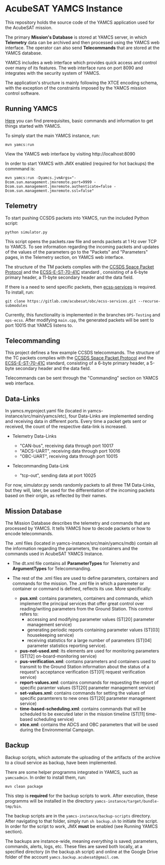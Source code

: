 # AcubeSAT YAMCS Instance

This repository holds the source code of the YAMCS application used for the AcubeSAT mission.

The primary **Mission's Database** is stored at YAMCS server, in which **Telemetry** data can be archived and then processed using the YAMCS web interface. The operator can also send **Telecommands** that are stored at the YAMCS database.

YAMCS includes a web interface which provides quick access and control over many of its features. The web interface runs on port 8090 and integrates with the security system of YAMCS.

The application's structure is mainly following the XTCE encoding schema, with the exception of the constraints imposed by the YAMCS mission control software.


## Running YAMCS

[Here](https://yamcs.org/getting-started) you can find prerequisites, basic commands and information to get things started with YAMCS.

To simply start the main YAMCS instance, run:

    mvn yamcs:run

View the YAMCS web interface by visiting http://localhost:8090

In order to start YAMCS with JMX enabled (required for hot backups) the commmand is:

    mvn yamcs:run -Dyamcs.jvmArgs="-Dcom.sun.management.jmxremote.port=9999 -Dcom.sun.management.jmxremote.authenticate=false -Dcom.sun.management.jmxremote.ssl=false"

## Telemetry

To start pushing CCSDS packets into YAMCS, run the included Python script:

    python simulator.py

This script opens the packets.raw file and sends packets at 1 Hz over TCP to YAMCS. To see information regarding the incoming packets and updates of the values of the parameters go to the "Packets" and "Parameters" pages, in the Telemetry section, on YAMCS web interface. 

The structure of the TM packets complies with the [CCSDS Space Packet Protocol](https://public.ccsds.org/Pubs/133x0b2e1.pdf#page=32) and the [ECSS-E-ST-70-41C](https://cloud.spacedot.gr/index.php/apps/files/?dir=/AcubeSAT/Subsystems/OBC%20-%20On-board%20Computer/Standards&openfile=18872) standard , consisting of a 6-byte primary header, a 11-byte secondary header and the data field.

If there is a need to send specific packets, then [ecss-services](https://gitlab.com/acubesat/obc/ecss-services) is required. To install, run:

    git clone https://gitlab.com/acubesat/obc/ecss-services.git --recurse-submodules

Currently, this functionality is implemented in the branches `OPS-Testing` and `ops-ecss`. After modifying `main.cpp`, the generated packets will be sent to port 10015 that YAMCS listens to.

## Telecommanding

This project defines a few example CCSDS telecommands. The structure of the TC packets complies with the [CCSDS Space Packet Protocol](https://public.ccsds.org/Pubs/133x0b2e1.pdf#page=32) and the [ECSS-E-ST-70-41C](https://ecss.nl/standard/ecss-e-st-70-41c-space-engineering-telemetry-and-telecommand-packet-utilization-15-april-2016/) standard, consisting of a 6-byte primary header, a 5-byte secondary header and the data field.

Telecommands can be sent through the "Commanding" section on YAMCS web interface.

## Data-Links

In yamcs.myproject.yaml file (located in yamcs-instance/src/main/yamcs/etc), four Data-Links are implemented sending and receiving data in different ports. Every time a packet gets sent or received, the count of the respective data-link is increased.

* Telemetry Data-Links 
    * "CAN-bus", receiving data through port 10017
    * "ADCS-UART", receiving data through port 10016
    * "OBC-UART", receiving data through port 10015

* Telecommanding Data-Link
    * "tcp-out", sending data at port 10025

For now, simulator.py sends randomly packets to all three TM Data-Links, but they will, later, be used for the differentiation of the incoming packets based on their origin, as reflected by their names.

## Mission Database

The Mission Database describes the telemetry and commands that are processed by YAMCS. It tells YAMCS how to decode packets or how to encode telecommands. 

The .xml files (located in yamcs-instance/src/main/yamcs/mdb) contain all the information regarding the parameters, the containers and the commands used in AcubeSAT YAMCS Instance.

* The dt.xml file contains all **ParameterTypes** for Telemetry and **ArgumentTypes** for Telecommanding.

* The rest of the .xml files are used to define parameters, containers and commands for the mission. The .xml file in which a paremeter or container or command is defined, reflects its use. More specifically:
    * **pus.xml**: contains parameters, containers and commands, which implement the principal services that offer great control over reading/writing parameters from the Ground Station. This control refers to:
        * accessing and modifying parameter values (ST[20] parameter management service) 
        * generating periodic reports containing parameter values (ST[03] housekeeping service) 
        * receiving statistics for a large number of parameters (ST[04] parameter statistics reporting service).
    * **pus-not-used.xml**: its elements are used for monitoring parameters (ST[12] on-board-monitoring service) 
    * **pus-verification.xml**: contains parameters and containers used to transmit to the Ground Station information about the status of a request's acceptance verification (ST[01] request verification service)
    * **report-values.xml**: contains commands for requesting the report of specific paramter values (ST[20] parameter management service)
    * **set-values.xml**: contains commands for setting the values of specific paramterers to new ones (ST[20] parameter management service)
    * **time-based-scheduling.xml**: contains commands that will be scheduled to be executed later in the mission timeline (ST[11] time-based scheduling service)
    * **xtce.xml**: contains the ADCS and OBC parameters that will be used during the Environmental Campaign. 

## Backup

Backup scripts, which automate the uploading of the artifacts of the archive to a cloud service as backup, have been implemented.

There are some helper programms integrated in YAMCS, such as `yamcsadmin`. In order to install them, run:

    mvn clean package

This step is **required** for the backup scripts to work. After execution, these programms will be installed in the directory `yamcs-instance/target/bundle-tmp/bin`.

The backup scripts are in the `yamcs-instance/backup-scripts` directory. After navigating to that folder, simply run `sh backup.sh` to initiate the script. In order for the script to work, JMX **must** be enabled (see Running YAMCS section).

The backups are instance-wide, meaning *everything* is saved; parameters, commands, alerts, logs, etc. These files are saved both locally, at a specified directory (in the backup.sh script) and online at the Google Drive folder of the account `yamcs.backup.acubesat@gmail.com`.

